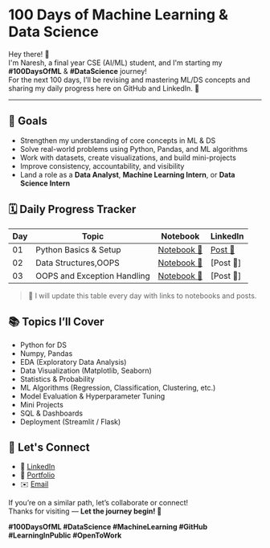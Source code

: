 # 100 Days of Machine Learning & Data Science

Hey there! 👋  
I'm Naresh, a final year CSE (AI/ML) student, and I'm starting my **#100DaysOfML** & **#DataScience** journey!  
For the next 100 days, I’ll be revising and mastering ML/DS concepts and sharing my daily progress here on GitHub and LinkedIn. 🚀

---

## 🎯 Goals

- Strengthen my understanding of core concepts in ML & DS  
- Solve real-world problems using Python, Pandas, and ML algorithms  
- Work with datasets, create visualizations, and build mini-projects  
- Improve consistency, accountability, and visibility  
- Land a role as a **Data Analyst**, **Machine Learning Intern**, or **Data Science Intern**


## 🗓️ Daily Progress Tracker

| Day | Topic | Notebook | LinkedIn |
|-----|-------|----------|----------|
| 01 | Python Basics & Setup | [Notebook 🔗](https://github.com/venkatanaresh4285/100Days-Of-ML/blob/main/Basics_Of_Python.ipynb) | [Post 🔗](https://www.linkedin.com/posts/nandarapu-venkata-naresh_venkatanaresh4285-overview-activity-7312128469419601920-zola?utm_source=share&utm_medium=member_desktop&rcm=ACoAADknYJ8BI-QfAp1FPWy6KMoW_sjOu7WdxUY) 
| 02 | Data Structures,OOPS | [Notebook 🔗](https://github.com/venkatanaresh4285/100Days-Of-ML/blob/main/Day2.Python_Datastructures_OOPS.ipynb) | [Post 🔗]
| 03 | OOPS and Exception Handling | [Notebook 🔗](https://github.com/venkatanaresh4285/100Days-Of-ML/blob/main/Day2.Python_Datastructures_OOPS.ipynb) | [Post 🔗]

> 📌 I will update this table every day with links to notebooks and posts.

## 📚 Topics I’ll Cover

- Python for DS
- Numpy, Pandas
- EDA (Exploratory Data Analysis)
- Data Visualization (Matplotlib, Seaborn)
- Statistics & Probability
- ML Algorithms (Regression, Classification, Clustering, etc.)
- Model Evaluation & Hyperparameter Tuning
- Mini Projects
- SQL & Dashboards
- Deployment (Streamlit / Flask)

## 📌 Let's Connect

- 🔗 [LinkedIn](https://www.linkedin.com/in/nandarapu-venkata-naresh/)
- 📂 [Portfolio](https://venkatanaresh4285.github.io/venkatanaresh4285/)
- ✉️ [Email](mailto:venkatanaresh578@gmail.com)

If you’re on a similar path, let’s collaborate or connect!  
Thanks for visiting — **Let the journey begin! 💪**

**#100DaysOfML #DataScience #MachineLearning #GitHub #LearningInPublic #OpenToWork**
